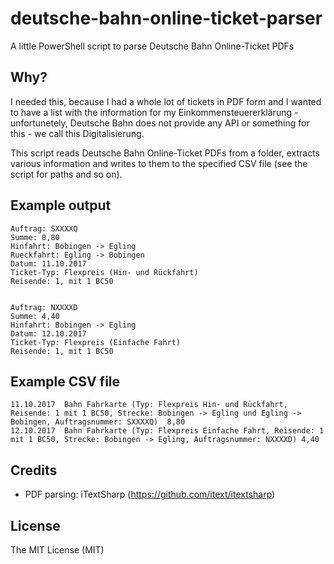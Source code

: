 # deutsche-bahn-online-ticket-parser
A little PowerShell script to parse Deutsche Bahn Online-Ticket PDFs

## Why?
I needed this, because I had a whole lot of tickets in PDF form and I wanted to have
a list with the information for my Einkommensteuererklärung - unfortunetely, Deutsche Bahn
does not provide any API or something for this - we call this Digitalisierung.

This script reads Deutsche Bahn Online-Ticket PDFs from a folder,
extracts various information and writes to them to the specified CSV file
(see the script for paths and so on).

## Example output
```
Auftrag: SXXXXQ
Summe: 8,80
Hinfahrt: Bobingen -> Egling
Rueckfahrt: Egling -> Bobingen
Datum: 11.10.2017
Ticket-Typ: Flexpreis (Hin- und Rückfahrt)
Reisende: 1, mit 1 BC50


Auftrag: NXXXXD
Summe: 4,40
Hinfahrt: Bobingen -> Egling
Datum: 12.10.2017
Ticket-Typ: Flexpreis (Einfache Fahrt)
Reisende: 1, mit 1 BC50
```

## Example CSV file
```
11.10.2017	Bahn Fahrkarte (Typ: Flexpreis Hin- und Rückfahrt, Reisende: 1 mit 1 BC50, Strecke: Bobingen -> Egling und Egling -> Bobingen, Auftragsnummer: SXXXXQ)	8,80
12.10.2017	Bahn Fahrkarte (Typ: Flexpreis Einfache Fahrt, Reisende: 1 mit 1 BC50, Strecke: Bobingen -> Egling, Auftragsnummer: NXXXXD)	4,40
```

## Credits
- PDF parsing: iTextSharp (https://github.com/itext/itextsharp)

## License
The MIT License (MIT)
